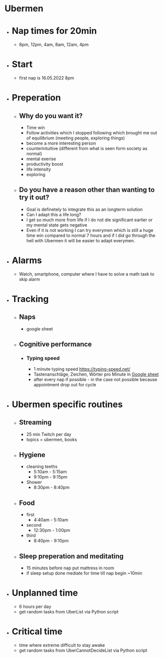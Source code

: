 # Ubermen

- # Nap times for 20min

  - 8pm, 12pm, 4am, 8am, 12am, 4pm

- # Start

  - first nap is 16.05.2022 8pm

- # Preperation

  - ## Why do you want it?
    - Time win
    - Follow activities which I stopped following which brought me out of equilibrium (meeting people, exploring things)
    - become a more interesting person
    - counterintuitive (different from what is seen form society as normal)
    - mental exerise
    - productivity boost
    - life intensity
    - exploring
  - ## Do you have a reason other than wanting to try it out?
    - Goal is definetely to integrate this as an longterm solution
    - Can I adapt this a life long?
    - I get so much more from life if I do not die significant earlier or my mental state gets negative
    - Even if it is not working I can try everymen which is still a huge time win compared to normal 7 hours and if I did go through the hell with Ubermen it will be easier to adapt everymen.

- # Alarms

  - Watch, smartphone, computer where I have to solve a math task to skip alarm

- # Tracking

  - ## Naps
    - google sheet
  - ## Cognitive performance
    - ### Typing speed
      - 1 minute typing speed https://typing-speed.net/
      - Tastenanschläge, Zeichen, Wörter pro Minute in [Google sheet](https://docs.google.com/spreadsheets/d/1WDMu-WaBP2z2EyajL5h2_1bL624rkUQIdvv55FT9pig/edit#gid=0)
      - after every nap if possible - in the case not possible because appointment drop out for cycle

- # Ubermen specific routines

  - ## Streaming
    - 25 min Twitch per day
    - topics = ubermen, books
  - ## Hygiene
    - cleaning teeths
      - 5:10am - 5:15am
      - 9:10pm - 9:15pm
    - Shower
      - 8:30pm - 8:40pm
  - ## Food
    - first
      - 4:40am - 5:10am
    - second
      - 12:30pm - 1:00pm
    - third
      - 8:40pm - 9:10pm
  - ## Sleep preperation and meditating
    - 15 minutes before nap put mattress in room
    - if sleep setup done mediate for time till nap begin ~10min

- # Unplanned time

  - 6 hours per day
  - get random tasks from UberList via Python script

- # Critical time
  - time where extreme difficult to stay awake
  - get random tasks from UberCannotDecideList via Python script
